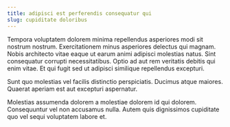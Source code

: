```yaml
---
title: adipisci est perferendis consequatur qui
slug: cupiditate doloribus
---
```


Tempora voluptatem dolorem minima repellendus asperiores modi sit nostrum nostrum. Exercitationem minus asperiores delectus qui magnam. Nobis architecto vitae eaque ut earum animi adipisci molestias natus. Sint consequatur corrupti necessitatibus. Optio ad aut rem veritatis debitis qui enim vitae. Et qui fugit sed ut adipisci similique repellendus excepturi.

Sunt quo molestias vel facilis distinctio perspiciatis. Ducimus atque maiores. Quaerat aperiam est aut excepturi aspernatur.

Molestias assumenda dolorem a molestiae dolorem id qui dolorem. Consequuntur vel non accusamus nulla. Autem quis dignissimos cupiditate quo vel sequi voluptatem labore et.
